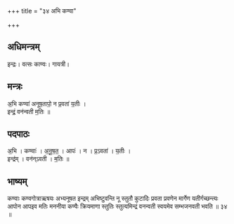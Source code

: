 +++
title = "३४ अभि कण्वा"

+++
## अधिमन्त्रम्
इन्द्रः। वत्सः काण्वः। गायत्री।

## मन्त्रः
अ॒भि कण्वा॑ अनूष॒तापो॒ न प्र॒वता॑ य॒तीः ।  
इन्द्रं॒ वन॑न्वती म॒तिः ॥

## पदपाठः
अ॒भि । कण्वाः॑ । अ॒नू॒ष॒त॒ । आपः॑ । न । प्र॒ऽवता॑ । य॒तीः ।  
इन्द्र॑म् । वन॑न्ऽवती । म॒तिः ॥

## भाष्यम्
कण्वाः कण्वगोत्राऋषयः अभ्यनूषत इन्द्रम् अभिष्टुवन्ति नू स्तुतौ कुटादिः प्रवता प्रवणेन मार्गेण यतीर्गच्छन्त्यः आपोन आपइव मतिः मननीया कण्वैः क्रियमाणा स्तुतिः स्तुत्यमिन्द्रं वनन्वती स्वयमेव सम्भजनवती भवति ॥ ३४ ॥